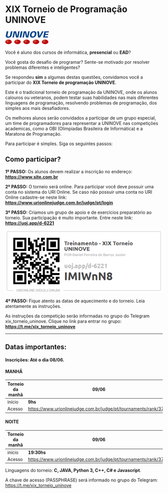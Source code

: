 # **XIX Torneio de Programação UNINOVE**
![UNINOVE](https://github.com/uninove-informatica/torneio-de-programacao-uninove/blob/master/uninove.png)

Você é aluno dos cursos de informática, **presencial** ou **EAD**? 

Você gosta do desafio de programar? Sente-se motivado por resolver problemas diferentes e inteligentes?


Se respondeu **sim** a algumas destas questões, convidamos você a participar do **XIX Torneio de programação UNINOVE**.


Este é o tradicional torneio de programação da UNINOVE, onde os alunos calouros ou veteranos, podem testar suas habilidades nas mais diferentes linguagens de programação, resolvendo problemas  de programação, dos simples aos mais desafiadores.


Os melhores alunos serão convidados a participar de um grupo especial, um time de programadores para representar a UNINOVE nas competições academicas, como a OBI (Olimpiadas Brasileira de Informática) e a Maratona de Programação.



Para participar é simples. Siga os seguintes passos:



## Como participar?

**1º PASSO:**
Os alunos devem realizar a inscrição no endereço: **https://www.site.com.br**

**2º PASSO:**
O torneio será online. 
Para participar você deve possuir uma conta no sistema do URI Online.
Se caso não possuir uma conta no URI Online cadastre-se neste link: **https://www.urionlinejudge.com.br/judge/pt/login**

**3º PASSO:**
Criamos um grupo de apoio e de exercícios preparatório ao torneio.
Sua participação é muito importante. Entre neste link: **https://uoj.app/d-6221**

![Grupo de apoio](https://github.com/uninove-informatica/torneio-de-programacao-uninove/blob/master/inscricao_XIX_Torneio.PNG)

**4º PASSO:**
Fique atento as datas de aquecimento e do torneio. 
Leia atentamente as instruções.

As instruções da competição serão informadas no grupo do Telegram xix_torneio_uninove.
Clique no link para entrar no grupo: **https://t.me/xix_torneio_uninove**


-------------------

## Datas importantes:
#### Inscrições: Até o dia **08/06**.


#### MANHÃ

| Torneio da **manhã**  |  **09/06**   |
| ------------ | ------------ |
| início |  **9hs** |
| Acesso | https://www.urionlinejudge.com.br/judge/pt/tournaments/rank/3755   |

#### NOITE

| Torneio da **manhã**  |  **09/06**   |
| ------------ | ------------ |
| início |  **19:30hs** |
| Acesso | https://www.urionlinejudge.com.br/judge/pt/tournaments/rank/3756  |

Linguagens do torneio: **C, JAVA, Python 3, C++, C# e Javascript**. 


A chave de acesso (PASSPHRASE) será informado no grupo do Telegram: https://t.me/xix_torneio_uninove
